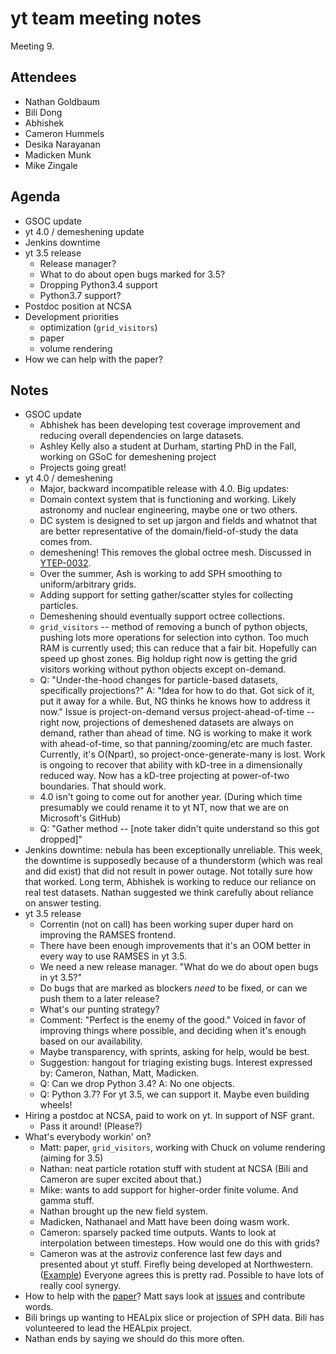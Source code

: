 # yt team meeting notes

Meeting 9.

## Attendees

 * Nathan Goldbaum
 * Bili Dong
 * Abhishek
 * Cameron Hummels
 * Desika Narayanan
 * Madicken Munk
 * Mike Zingale

## Agenda

* GSOC update
* yt 4.0 / demeshening update
* Jenkins downtime
* yt 3.5 release
    * Release manager?
    * What to do about open bugs marked for 3.5?
    * Dropping Python3.4 support
    * Python3.7 support?
* Postdoc position at NCSA
* Development priorities
    * optimization (`grid_visitors`)
    * paper
    * volume rendering
* How we can help with the paper?

## Notes

 * GSOC update
     * Abhishek has been developing test coverage improvement and reducing overall dependencies on large datasets.
     * Ashley Kelly also a student at Durham, starting PhD in the Fall, working on GSoC for demeshening project
     * Projects going great!
 * yt 4.0 / demeshening
     * Major, backward incompatible release with 4.0.  Big updates:
     * Domain context system that is functioning and working.  Likely astronomy and nuclear engineering, maybe one or two others.
     * DC system is designed to set up jargon and fields and whatnot that are better representative of the domain/field-of-study the data comes from.
     * demeshening!  This removes the global octree mesh.  Discussed in [YTEP-0032](http://ytep.readthedocs.io/en/latest/YTEPs/YTEP-0032.html).
     * Over the summer, Ash is working to add SPH smoothing to uniform/arbitrary grids.
     * Adding support for setting gather/scatter styles for collecting particles.
     * Demeshening should eventually support octree collections.
     * `grid_visitors` -- method of removing a bunch of python objects, pushing lots more operations for selection into cython.  Too much RAM is currently used; this can reduce that a fair bit.  Hopefully can speed up ghost zones.  Big holdup right now is getting the grid visitors working without python objects except on-demand.
     * Q: "Under-the-hood changes for particle-based datasets, specifically projections?"  A: "Idea for how to do that.  Got sick of it, put it away for a while.  But, NG thinks he knows how to address it now."  Issue is project-on-demand versus project-ahead-of-time -- right now, projections of demeshened datasets are always on demand, rather than ahead of time.  NG is working to make it work with ahead-of-time, so that panning/zooming/etc are much faster.  Currently, it's O(Npart), so project-once-generate-many is lost.  Work is ongoing to recover that ability with kD-tree in a dimensionally reduced way.  Now has a kD-tree projecting at power-of-two boundaries.  That should work.
     * 4.0 isn't going to come out for another year.  (During which time presumably we could rename it to yt NT, now that we are on Microsoft's GitHub)
     * Q: "Gather method -- [note taker didn't quite understand so this got dropped]"
 * Jenkins downtime: nebula has been exceptionally unreliable.  This week, the downtime is supposedly because of a thunderstorm (which was real and did exist) that did not result in power outage.  Not totally sure how that worked.  Long term, Abhishek is working to reduce our reliance on real test datasets.  Nathan suggested we think carefully about reliance on answer testing.
 * yt 3.5 release
     * Correntin (not on call) has been working super duper hard on improving the RAMSES frontend.
     * There have been enough improvements that it's an OOM better in every way to use RAMSES in yt 3.5.
     * We need a new release manager.  "What do we do about open bugs in yt 3.5?"
     * Do bugs that are marked as blockers *need* to be fixed, or can we push them to a later release?
     * What's our punting strategy?
     * Comment: "Perfect is the enemy of the good."  Voiced in favor of improving things where possible, and deciding when it's enough based on our availability.
     * Maybe transparency, with sprints, asking for help, would be best.
     * Suggestion: hangout for triaging existing bugs.  Interest expressed by: Cameron, Nathan, Matt, Madicken.
     * Q: Can we drop Python 3.4?  A: No one objects.
     * Q: Python 3.7?  For yt 3.5, we can support it.  Maybe even building wheels!
 * Hiring a postdoc at NCSA, paid to work on yt.  In support of NSF grant.
     * Pass it around!  (Please?)
 * What's everybody workin' on? 
     * Matt: paper, `grid_visitors`, working with Chuck on volume rendering (aiming for 3.5)
     * Nathan: neat particle rotation stuff with student at NCSA (Bili and Cameron are super excited about that.)
     * Mike: wants to add support for higher-order finite volume.  And gamma stuff.
     * Nathan brought up the new field system.
     * Madicken, Nathanael and Matt have been doing wasm work.
     * Cameron: sparsely packed time outputs.  Wants to look at interpolation between timesteps.  How would one do this with grids?
     * Cameron was at the astroviz conference last few days and presented about yt stuff.  Firefly being developed at Northwestern.  ([Example](https://agurvich.github.io/firefly/))  Everyone agrees this is pretty rad.  Possible to have lots of really cool synergy.
 * How to help with the [paper](https://github.com/yt-project/yt-3.0-paper/)?  Matt says look at [issues](https://github.com/yt-project/yt-3.0-paper/issues) and contribute words.
 * Bili brings up wanting to HEALpix slice or projection of SPH data.  Bili has volunteered to lead the HEALpix project.
 * Nathan ends by saying we should do this more often.